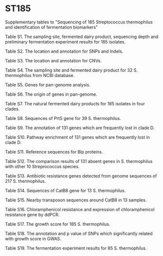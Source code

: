 # ST185
Supplementary tables to "Sequencing of 185 Streptococcus thermophilus and identification of fermentation biomarkers"

Table S1. The sampling site, fermented dairy product, sequencing depth and preliminary fermentation experiment results for 185 isolates.

Table S2. The location and annotation for SNPs and Indels.

Table S3. The location and annotation for CNVs.

Table S4. The sampling site and fermented dairy product for 32 S. thermophilus from NCBI database.

Table S5. Genes for pan-genome analysis. 

Table S6. The origin of genes in pan-genome.

Table S7. The natural fermented dairy products for 185 isolates in four clades.

Table S8. Sequences of PrtS gene for 39 S. thermophilus.

Table S9. The annotation of 131 genes which are frequently lost in clade D.

Table S10. Pathway enrichment of 131 genes which are frequently lost in clade D.

Table S11. Reference sequences for Blp proteins.

Table S12. The comparison results of 131 absent genes in S. thermophilus with other 10 Streprococcus species.

Table S13. Antibiotic resistance genes detected from genome sequences of 217 S. thermophilus.

Table S14. Sequences of CatB8 gene for 13 S. thermophilus.

Table S15. Nearby transposon sequences around CatB8 in 13 samples.

Table S16. Chloramphenicol resistance and expression of chloramphenicol resistance gene by ddPCR.

Table S17. The growth score for 185 S. thermophilus.

Table S18. The annotation and p value of SNPs which significantly related with growth score in GWAS.

Table S19. The fermentation experiment results for 85 S. thermophilus.
